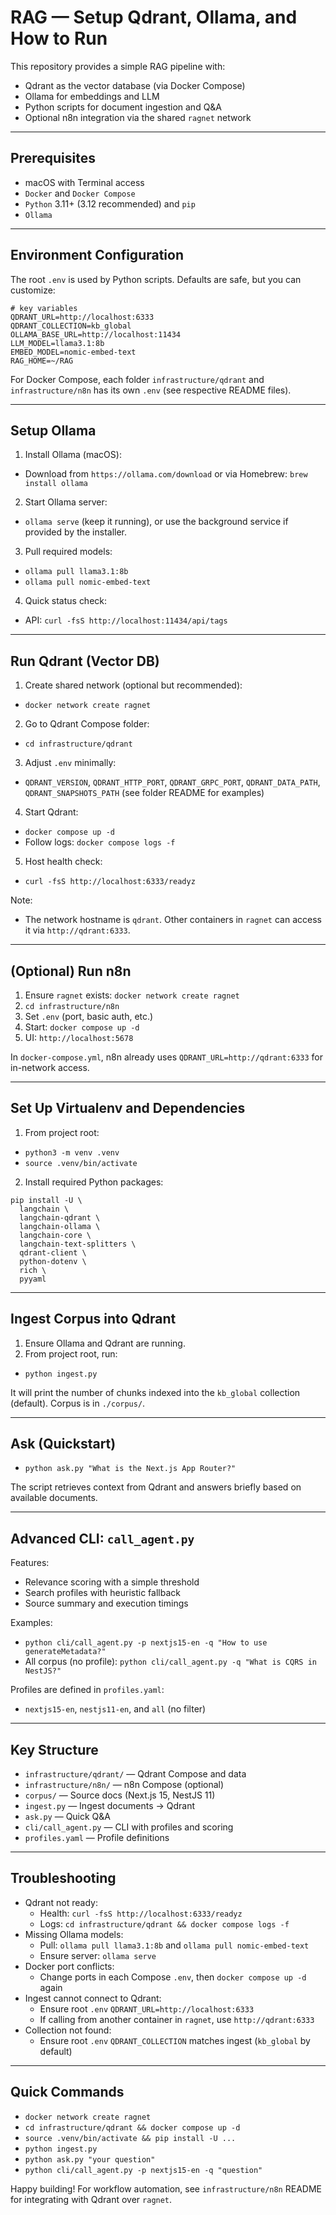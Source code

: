 # RAG — Setup Qdrant, Ollama, and How to Run

This repository provides a simple RAG pipeline with:

- Qdrant as the vector database (via Docker Compose)
- Ollama for embeddings and LLM
- Python scripts for document ingestion and Q&A
- Optional n8n integration via the shared `ragnet` network

---

## Prerequisites

- macOS with Terminal access
- `Docker` and `Docker Compose`
- `Python` 3.11+ (3.12 recommended) and `pip`
- `Ollama`

---

## Environment Configuration

The root `.env` is used by Python scripts. Defaults are safe, but you can customize:

```
# key variables
QDRANT_URL=http://localhost:6333
QDRANT_COLLECTION=kb_global
OLLAMA_BASE_URL=http://localhost:11434
LLM_MODEL=llama3.1:8b
EMBED_MODEL=nomic-embed-text
RAG_HOME=~/RAG
```

For Docker Compose, each folder `infrastructure/qdrant` and `infrastructure/n8n` has its own `.env` (see respective README files).

---

## Setup Ollama

1. Install Ollama (macOS):

- Download from `https://ollama.com/download` or via Homebrew: `brew install ollama`

2. Start Ollama server:

- `ollama serve` (keep it running), or use the background service if provided by the installer.

3. Pull required models:

- `ollama pull llama3.1:8b`
- `ollama pull nomic-embed-text`

4. Quick status check:

- API: `curl -fsS http://localhost:11434/api/tags`

---

## Run Qdrant (Vector DB)

1. Create shared network (optional but recommended):

- `docker network create ragnet`

2. Go to Qdrant Compose folder:

- `cd infrastructure/qdrant`

3. Adjust `.env` minimally:

- `QDRANT_VERSION`, `QDRANT_HTTP_PORT`, `QDRANT_GRPC_PORT`, `QDRANT_DATA_PATH`, `QDRANT_SNAPSHOTS_PATH` (see folder README for examples)

4. Start Qdrant:

- `docker compose up -d`
- Follow logs: `docker compose logs -f`

5. Host health check:

- `curl -fsS http://localhost:6333/readyz`

Note:

- The network hostname is `qdrant`. Other containers in `ragnet` can access it via `http://qdrant:6333`.

---

## (Optional) Run n8n

1. Ensure `ragnet` exists: `docker network create ragnet`
2. `cd infrastructure/n8n`
3. Set `.env` (port, basic auth, etc.)
4. Start: `docker compose up -d`
5. UI: `http://localhost:5678`

In `docker-compose.yml`, n8n already uses `QDRANT_URL=http://qdrant:6333` for in-network access.

---

## Set Up Virtualenv and Dependencies

1. From project root:

- `python3 -m venv .venv`
- `source .venv/bin/activate`

2. Install required Python packages:

```
pip install -U \
  langchain \
  langchain-qdrant \
  langchain-ollama \
  langchain-core \
  langchain-text-splitters \
  qdrant-client \
  python-dotenv \
  rich \
  pyyaml
```

---

## Ingest Corpus into Qdrant

1. Ensure Ollama and Qdrant are running.
2. From project root, run:

- `python ingest.py`

It will print the number of chunks indexed into the `kb_global` collection (default). Corpus is in `./corpus/`.

---

## Ask (Quickstart)

- `python ask.py "What is the Next.js App Router?"`

The script retrieves context from Qdrant and answers briefly based on available documents.

---

## Advanced CLI: `call_agent.py`

Features:

- Relevance scoring with a simple threshold
- Search profiles with heuristic fallback
- Source summary and execution timings

Examples:

- `python cli/call_agent.py -p nextjs15-en -q "How to use generateMetadata?"`
- All corpus (no profile): `python cli/call_agent.py -q "What is CQRS in NestJS?"`

Profiles are defined in `profiles.yaml`:

- `nextjs15-en`, `nestjs11-en`, and `all` (no filter)

---

## Key Structure

- `infrastructure/qdrant/` — Qdrant Compose and data
- `infrastructure/n8n/` — n8n Compose (optional)
- `corpus/` — Source docs (Next.js 15, NestJS 11)
- `ingest.py` — Ingest documents → Qdrant
- `ask.py` — Quick Q&A
- `cli/call_agent.py` — CLI with profiles and scoring
- `profiles.yaml` — Profile definitions

---

## Troubleshooting

- Qdrant not ready:
  - Health: `curl -fsS http://localhost:6333/readyz`
  - Logs: `cd infrastructure/qdrant && docker compose logs -f`
- Missing Ollama models:
  - Pull: `ollama pull llama3.1:8b` and `ollama pull nomic-embed-text`
  - Ensure server: `ollama serve`
- Docker port conflicts:
  - Change ports in each Compose `.env`, then `docker compose up -d` again
- Ingest cannot connect to Qdrant:
  - Ensure root `.env` `QDRANT_URL=http://localhost:6333`
  - If calling from another container in `ragnet`, use `http://qdrant:6333`
- Collection not found:
  - Ensure root `.env` `QDRANT_COLLECTION` matches ingest (`kb_global` by default)

---

## Quick Commands

- `docker network create ragnet`
- `cd infrastructure/qdrant && docker compose up -d`
- `source .venv/bin/activate && pip install -U ...`
- `python ingest.py`
- `python ask.py "your question"`
- `python cli/call_agent.py -p nextjs15-en -q "question"`

Happy building! For workflow automation, see `infrastructure/n8n` README for integrating with Qdrant over `ragnet`.
